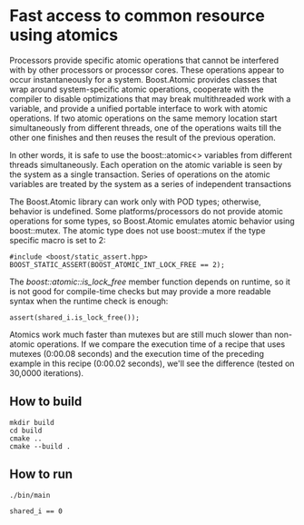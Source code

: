 # Fast access to common resource using atomics

Processors provide specific atomic operations that cannot be interfered with by other processors or processor cores. These operations appear to occur instantaneously for a system. Boost.Atomic provides classes that wrap around system-specific atomic operations, cooperate with the compiler to disable optimizations that may break multithreaded work with a variable, and provide a unified portable interface to work with atomic operations. If two atomic operations on the same memory location start simultaneously from different threads, one of the operations waits till the other one finishes and then reuses the result of the previous operation.

In other words, it is safe to use the boost::atomic<> variables from different threads simultaneously. Each operation on the atomic variable is seen by the system as a single transaction. Series of operations on the atomic variables are treated by the system as a series of independent transactions

The Boost.Atomic library can work only with POD types; otherwise, behavior is undefined. Some platforms/processors do not provide atomic operations for some types, so Boost.Atomic emulates atomic behavior using boost::mutex. The atomic type does not use boost::mutex if the type specific macro is set to 2:

```
#include <boost/static_assert.hpp> 
BOOST_STATIC_ASSERT(BOOST_ATOMIC_INT_LOCK_FREE == 2); 
```

The *boost::atomic<T>::is_lock_free* member function depends on runtime, so it is not good for compile-time checks but may provide a more readable syntax when the runtime check is enough:

```
assert(shared_i.is_lock_free()); 
```

Atomics work much faster than mutexes but are still much slower than non-atomic operations. If we compare the execution time of a recipe that uses mutexes (0:00.08 seconds) and the execution time of the preceding example in this recipe (0:00.02 seconds), we'll see the difference (tested on 30,0000 iterations).


## How to build
```
mkdir build
cd build
cmake ..
cmake --build .
```

## How to run
```
./bin/main

shared_i == 0

```
